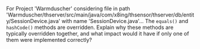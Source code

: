 For Project 'Warmduscher' considering file in path 'Warmduscher/thserver/src/main/java/com/x8ing/thsensor/thserver/db/entity/SessionDevice.java' with name 'SessionDevice.java'... 
The `equals()` and `hashCode()` methods are overridden. Explain why these methods are typically overridden together, and what impact would it have if only one of them were implemented correctly?